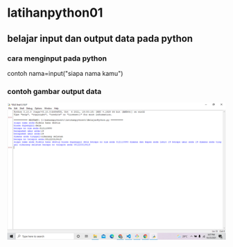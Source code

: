 # latihanpython01
## belajar input dan output data pada python
### cara menginput pada python
<p> contoh nama=input("siapa nama kamu")

### contoh gambar output data
![gambar1](ss/ssoutput.png)